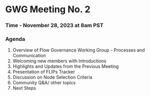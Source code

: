 # GWG Meeting No. 2

### Time - November 28, 2023 at 8am PST

### Agenda

1. Overview of Flow Governance Working Group - Processes and Communication
2. Welcoming new members with Introductions
3. Highlights and Updates from the Previous Meeting
4. Presentation of FLIPs Tracker
5. Discussion on Node Selection Criteria
6. Community Q&A/ other topics
7. Next Steps
